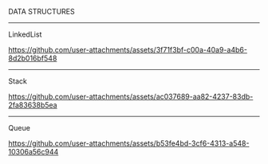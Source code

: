 
DATA STRUCTURES 

---------------------------------------------------------------------------------------------------------------------------
  LinkedList

https://github.com/user-attachments/assets/3f71f3bf-c00a-40a9-a4b6-8d2b016bf548

---------------------------------------------------------------------------------------------------------------------------
  Stack
  
https://github.com/user-attachments/assets/ac037689-aa82-4237-83db-2fa83638b5ea

---------------------------------------------------------------------------------------------------------------------------
  Queue

https://github.com/user-attachments/assets/b53fe4bd-3cf6-4313-a548-10306a56c944
